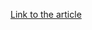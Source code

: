 [Link to the article](https://www.splunk.com/en_us/blog/security/breaking-down-linux-gomir-understanding-this-backdoors-ttps.html)
